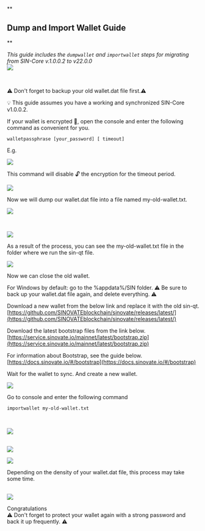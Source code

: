 **

## Dump and Import Wallet Guide

**

*This guide includes the ``dumpwallet`` and ``importwallet`` steps for migrating from SIN-Core v.1.0.0.2 to v22.0.0*
    <br>
![](https://lh3.googleusercontent.com/NyFJBJFLLlx89KTx2cEsgPbw5yFU09055i-mK4DGEZieVGTL88S-ePws4VCgycpcocIEWqA9LOEwuq0h72x8_ea-RPkGL1yQpC0r30CSiMT5JxO5_VhMcr_tnfG---9b8m8CaxOG)

  <br>

:warning: Don't forget to backup your old wallet.dat file first.:warning:
  <br>
  

:bulb: This guide assumes you have a working and synchronized SIN-Core v1.0.0.2.  
 
If your wallet is encrypted :closed_lock_with_key:, open the console and enter the following command as convenient for you.  

    walletpassphrase [your_password] [ timeout]  

E.g.

![](https://lh3.googleusercontent.com/h3NdudN1l5Z8a5teM4HXbhBY1ubjwPI1oGOSmJCRb_C-1Gztv9x2RnfCoRguJIWVyDXPZnbf0krTtdCuf_ghI-qOvA68x7q_n_qfRiUbscrF_8e_ktXj8nkmbzfj7_dcKgjKcmKm)

  

This command will disable :unlock: the encryption for the timeout period.

![](https://lh3.googleusercontent.com/YW2v-PNcYw4K4rAuJN-ifrujgsZzKvTMils4I3OKx2cVyZPc6uCyuTmuYuLvztpC5c-QBdZ7MH7HMfK80VLe0P0tJ5EC3q07rpJaAwQAm3h3BIhJiAp8NdV5UX1mWFq4el9MbITI)

  
  
  

Now we will dump our wallet.dat file into a file named my-old-wallet.txt.

![](https://lh5.googleusercontent.com/00QQ_EVpuYzwltQhTkmmc-lfjWomoMkeqykPO4FTe_qk2n2PaW_4PkXSSkMkTxkaBc2ofxJM1B7TX28Muc6-3z-sQCeY-FJ7RSNKeL8ljtOrtC5DtI7L4oMKNI9U8fnTHjPD1HXC)

  
  <br>

![](https://lh6.googleusercontent.com/1EXEb_EiZUXJAIAndiyBS38_HCg0MsL0vvP15xIfPbIKpBhukKiQwdubtex8lBAAjowZRQvqlnBzkSM2uSSfrEMWGU_Cu-19Zrv8ycV4ahdJd_q_9y2lMbFOAt8-Vwdhq98kkFte)
<br>

As a result of the process, you can see the my-old-wallet.txt file in the folder where we run the sin-qt file.

![](https://lh6.googleusercontent.com/ER1PGwK4puQtHwKIHkxqPChdVbwMq7YqbqJW7Qk_wnBBr0wo3HBwwru30nT8JgK8Za5FJRiKGsBJuX9yMNZ8V6AoeWDDRo-Gkxz-1nCfo1iEZTCM2SDIhh42ORg-JtTZmbA3VOBO)

Now we can close the old wallet.

For Windows by default: go to the %appdata%/SIN folder. :warning: Be sure to back up your wallet.dat file again, and delete everything. :warning:


Download a new wallet from the below link and replace it with the old sin-qt.  
[https://github.com/SINOVATEblockchain/sinovate/releases/latest/](https://github.com/SINOVATEblockchain/sinovate/releases/latest/)

  

Download the latest bootstrap files from the link below.  
[https://service.sinovate.io/mainnet/latest/bootstrap.zip](https://service.sinovate.io/mainnet/latest/bootstrap.zip)

  
  

For information about Bootstrap, see the guide below.  
[https://docs.sinovate.io/#/bootstrap](https://docs.sinovate.io/#/bootstrap)

  
  

Wait for the wallet to sync. And create a new wallet.

  

![](https://lh3.googleusercontent.com/qttc1wGkpx3MMjAP3KuP6eR4HVzRfBEgrYxgkGNh5pFkBSLcIn0lkJb5CrPmBuyi3w1hkHyiBg5kDpLdp0wlcjd9UMYu_KJwNgK7VIDViNxp3qHs9Lh1Bz3HZ7qmtfPNDxZc8ypM)

  

Go to console and enter the following command
<br>
```  
importwallet my-old-wallet.txt  
```
<br>

  
![](https://lh6.googleusercontent.com/luxfQZZAE5gsBWKObzEAaYmxp8_2IUdeZccXuxhCxx4UzBAGBF5q0aRgkKhIbX4fxCg5oBwE0D32TWYnw0MfgM9R16pb6cvxo70AKhqEDlRqPmql0zmR1NtEAPAuUUFXt3fy2OVr)  
  <br>
  
![](https://lh4.googleusercontent.com/FerYzfXVEFYY7BiDGW4GZKcI6-yELQAfBmZvPqimhG1IJmmheyPUmuwMyoMZufD6FBEB4yx28S-WJis8s5rRchvbJP5BOqVftKR3cpGt8gHjtDO6pWYfuGNmRo69E6m1wf_TT5Bw)
<br>

![](https://lh6.googleusercontent.com/bIlVs3iT62_f8ehizwn2lQWoMEY38TanqfPuDLrp0PIWKyHsvME-fvN7d5D0NoblHFe2MoyseJeXaXXnfHw4XIo0prXysfbIPo_UipMM0iQddjNhvcjI0gEiaZaqQ43pmXVJpQ3i)  
  

Depending on the density of your wallet.dat file, this process may take some time.  
  <br>
  
![](https://lh5.googleusercontent.com/6QZo6RIilWAnNHMnnaDaL0Q6U0AlwB_q4GNzaS8YE_PRLCuYFIxFbM9fsqJYnrSnrJkULVGU4f_slzmpBbO--7fUmLi-bwXxhmKysUsKbL_Vcq44hhwAMxmHDpOi5MStZrhntu6V)

Congratulations  
:warning: Don't forget to protect your wallet again with a strong password and back it up frequently. :warning:

